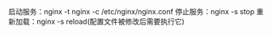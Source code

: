 
启动服务：nginx -t
        nginx -c /etc/nginx/nginx.conf
停止服务：nginx -s stop
重新加载：nginx -s reload(配置文件被修改后需要执行它)
